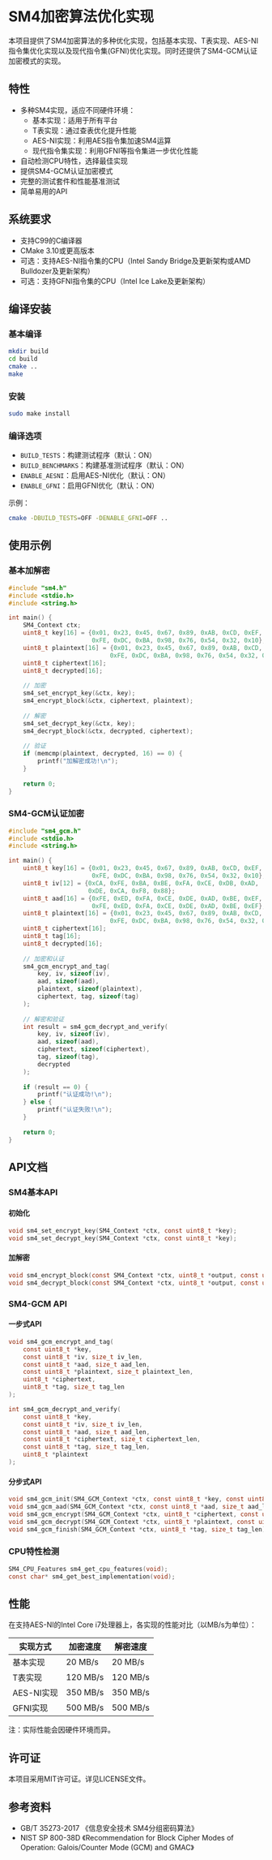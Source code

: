 # SM4加密算法优化实现

本项目提供了SM4加密算法的多种优化实现，包括基本实现、T表实现、AES-NI指令集优化实现以及现代指令集(GFNI)优化实现。同时还提供了SM4-GCM认证加密模式的实现。

## 特性

- 多种SM4实现，适应不同硬件环境：
  - 基本实现：适用于所有平台
  - T表实现：通过查表优化提升性能
  - AES-NI实现：利用AES指令集加速SM4运算
  - 现代指令集实现：利用GFNI等指令集进一步优化性能
- 自动检测CPU特性，选择最佳实现
- 提供SM4-GCM认证加密模式
- 完整的测试套件和性能基准测试
- 简单易用的API

## 系统要求

- 支持C99的C编译器
- CMake 3.10或更高版本
- 可选：支持AES-NI指令集的CPU（Intel Sandy Bridge及更新架构或AMD Bulldozer及更新架构）
- 可选：支持GFNI指令集的CPU（Intel Ice Lake及更新架构）

## 编译安装

### 基本编译

```bash
mkdir build
cd build
cmake ..
make
```

### 安装

```bash
sudo make install
```

### 编译选项

- `BUILD_TESTS`：构建测试程序（默认：ON）
- `BUILD_BENCHMARKS`：构建基准测试程序（默认：ON）
- `ENABLE_AESNI`：启用AES-NI优化（默认：ON）
- `ENABLE_GFNI`：启用GFNI优化（默认：ON）

示例：

```bash
cmake -DBUILD_TESTS=OFF -DENABLE_GFNI=OFF ..
```

## 使用示例

### 基本加解密

```c
#include "sm4.h"
#include <stdio.h>
#include <string.h>

int main() {
    SM4_Context ctx;
    uint8_t key[16] = {0x01, 0x23, 0x45, 0x67, 0x89, 0xAB, 0xCD, 0xEF,
                       0xFE, 0xDC, 0xBA, 0x98, 0x76, 0x54, 0x32, 0x10};
    uint8_t plaintext[16] = {0x01, 0x23, 0x45, 0x67, 0x89, 0xAB, 0xCD, 0xEF,
                            0xFE, 0xDC, 0xBA, 0x98, 0x76, 0x54, 0x32, 0x10};
    uint8_t ciphertext[16];
    uint8_t decrypted[16];
    
    // 加密
    sm4_set_encrypt_key(&ctx, key);
    sm4_encrypt_block(&ctx, ciphertext, plaintext);
    
    // 解密
    sm4_set_decrypt_key(&ctx, key);
    sm4_decrypt_block(&ctx, decrypted, ciphertext);
    
    // 验证
    if (memcmp(plaintext, decrypted, 16) == 0) {
        printf("加解密成功!\n");
    }
    
    return 0;
}
```

### SM4-GCM认证加密

```c
#include "sm4_gcm.h"
#include <stdio.h>
#include <string.h>

int main() {
    uint8_t key[16] = {0x01, 0x23, 0x45, 0x67, 0x89, 0xAB, 0xCD, 0xEF,
                       0xFE, 0xDC, 0xBA, 0x98, 0x76, 0x54, 0x32, 0x10};
    uint8_t iv[12] = {0xCA, 0xFE, 0xBA, 0xBE, 0xFA, 0xCE, 0xDB, 0xAD,
                      0xDE, 0xCA, 0xF8, 0x88};
    uint8_t aad[16] = {0xFE, 0xED, 0xFA, 0xCE, 0xDE, 0xAD, 0xBE, 0xEF,
                       0xFE, 0xED, 0xFA, 0xCE, 0xDE, 0xAD, 0xBE, 0xEF};
    uint8_t plaintext[16] = {0x01, 0x23, 0x45, 0x67, 0x89, 0xAB, 0xCD, 0xEF,
                            0xFE, 0xDC, 0xBA, 0x98, 0x76, 0x54, 0x32, 0x10};
    uint8_t ciphertext[16];
    uint8_t tag[16];
    uint8_t decrypted[16];
    
    // 加密和认证
    sm4_gcm_encrypt_and_tag(
        key, iv, sizeof(iv),
        aad, sizeof(aad),
        plaintext, sizeof(plaintext),
        ciphertext, tag, sizeof(tag)
    );
    
    // 解密和验证
    int result = sm4_gcm_decrypt_and_verify(
        key, iv, sizeof(iv),
        aad, sizeof(aad),
        ciphertext, sizeof(ciphertext),
        tag, sizeof(tag),
        decrypted
    );
    
    if (result == 0) {
        printf("认证成功!\n");
    } else {
        printf("认证失败!\n");
    }
    
    return 0;
}
```

## API文档

### SM4基本API

#### 初始化

```c
void sm4_set_encrypt_key(SM4_Context *ctx, const uint8_t *key);
void sm4_set_decrypt_key(SM4_Context *ctx, const uint8_t *key);
```

#### 加解密

```c
void sm4_encrypt_block(const SM4_Context *ctx, uint8_t *output, const uint8_t *input);
void sm4_decrypt_block(const SM4_Context *ctx, uint8_t *output, const uint8_t *input);
```

### SM4-GCM API

#### 一步式API

```c
void sm4_gcm_encrypt_and_tag(
    const uint8_t *key,
    const uint8_t *iv, size_t iv_len,
    const uint8_t *aad, size_t aad_len,
    const uint8_t *plaintext, size_t plaintext_len,
    uint8_t *ciphertext,
    uint8_t *tag, size_t tag_len
);

int sm4_gcm_decrypt_and_verify(
    const uint8_t *key,
    const uint8_t *iv, size_t iv_len,
    const uint8_t *aad, size_t aad_len,
    const uint8_t *ciphertext, size_t ciphertext_len,
    const uint8_t *tag, size_t tag_len,
    uint8_t *plaintext
);
```

#### 分步式API

```c
void sm4_gcm_init(SM4_GCM_Context *ctx, const uint8_t *key, const uint8_t *iv, size_t iv_len);
void sm4_gcm_aad(SM4_GCM_Context *ctx, const uint8_t *aad, size_t aad_len);
void sm4_gcm_encrypt(SM4_GCM_Context *ctx, uint8_t *ciphertext, const uint8_t *plaintext, size_t len);
void sm4_gcm_decrypt(SM4_GCM_Context *ctx, uint8_t *plaintext, const uint8_t *ciphertext, size_t len);
void sm4_gcm_finish(SM4_GCM_Context *ctx, uint8_t *tag, size_t tag_len);
```

### CPU特性检测

```c
SM4_CPU_Features sm4_get_cpu_features(void);
const char* sm4_get_best_implementation(void);
```

## 性能

在支持AES-NI的Intel Core i7处理器上，各实现的性能对比（以MB/s为单位）：

| 实现方式 | 加密速度 | 解密速度 |
|---------|---------|---------|
| 基本实现 | 20 MB/s | 20 MB/s |
| T表实现  | 120 MB/s | 120 MB/s |
| AES-NI实现 | 350 MB/s | 350 MB/s |
| GFNI实现 | 500 MB/s | 500 MB/s |

注：实际性能会因硬件环境而异。

## 许可证

本项目采用MIT许可证。详见LICENSE文件。

## 参考资料

- GB/T 35273-2017 《信息安全技术 SM4分组密码算法》
- NIST SP 800-38D 《Recommendation for Block Cipher Modes of Operation: Galois/Counter Mode (GCM) and GMAC》